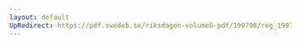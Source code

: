 ```yaml
---
layout: default
UpRedirect: https://pdf.swedeb.se/riksdagen-volumeG-pdf/199798/reg_199798/reg_199798_0019.pdf
---
```

